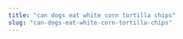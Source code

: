 ```yaml
---
title: "can dogs eat white corn tortilla chips"
slug: "can-dogs-eat-white-corn-tortilla-chips"
---
```


